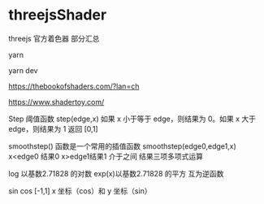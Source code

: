 # threejsShader
threejs 官方着色器 部分汇总

yarn

yarn dev


https://thebookofshaders.com/?lan=ch



https://www.shadertoy.com/

Step 阈值函数 step(edge,x)  如果 x 小于等于 edge，则结果为 0。如果 x 大于 edge，则结果为 1  返回 [0,1]


smoothstep() 函数是一个常用的插值函数 smoothstep(edge0,edge1,x)  x<edge0 结果0 x>edge1结果1 介于之间 结果三项多项式运算

log 以基数2.71828 的对数   exp(x)以基数2.71828 的平方 互为逆函数

sin cos [-1,1]  x 坐标（cos）和 y 坐标（sin）
